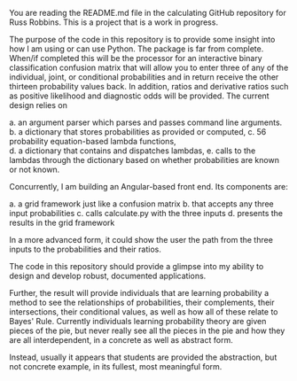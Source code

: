 You are reading the README.md file in the calculating GitHub repository for Russ Robbins. This is a project that is a work in progress. 

The purpose of the code in this repository is to provide some insight into how I am using or can use Python. The package is far from complete. When/if completed this will be the processor for an interactive binary classification confusion matrix that will allow you to enter three of any of the individual, joint, or conditional probabilities and in return receive the other thirteen probability values back. In addition, ratios and derivative ratios such as positive likelihood and diagnostic odds will be provided. The current design relies on

a. an argument parser which parses and passes command line arguments.
b. a dictionary that stores probabilities as provided or computed,
c. 56 probability equation-based lambda functions,  
d. a dictionary that contains and dispatches lambdas,
e. calls to the lambdas through the dictionary based on whether probabilities are known or not known. 

Concurrently, I am building an Angular-based front end. Its components are:

a. a grid framework just like a confusion matrix
b. that accepts any three input probabilities
c. calls calculate.py with the three inputs
d. presents the results in the grid framework

In a more advanced form, it could show the user the path from the three inputs to the probabilities and their ratios.

The code in this repository should provide a glimpse into my ability to design and develop robust, documented applications. 

Further, the result will provide individuals that are learning probability a method to see the relationships of probabilities, their complements, their intersections, their conditional values, as well as how all of these relate to Bayes' Rule. Currently individuals learning probability theory are given pieces of the pie, but never really see all the pieces in the pie and how they are all interdependent, in a concrete as well as abstract form.

Instead, usually it appears that students are provided the abstraction, but not concrete example, in its fullest, most meaningful form.
